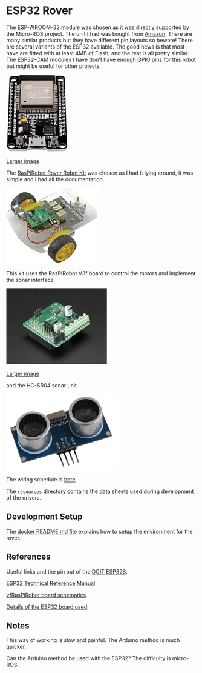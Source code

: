 # ESP32 Rover

The ESP-WROOM-32 module was chosen as it was directly supported by the
Micro-ROS project.  The unit I had was bought from
[Amazon](https://smile.amazon.co.uk/gp/product/B071JR9WS9).  There are many
similar products but they have different pin layouts so beware!  There are
several variants of the ESP32 available.  The good news is that most have are
fitted with at least 4MB of Flash, and the rest is all pretty similar.  The
ESP32-CAM modules I have don't have enough GPIO pins for this robot but
might be useful for other projects.

![ESP-WROOM-32](resources/esp32-wroom-thumb.jpg "ESP-WROOM-32")

[Larger image](resources/esp32-wroom.jpg)

The [RasPiRobot Rover Robot Kit](https://cpc.farnell.com/monkmakes/sku00049/raspirobot-rover-robot-kit/dp/SC14457)
was chosen as I had it lying around, it was simple and I had all the
documentation.

![RasPiRobot Rover Robot](resources/RasPiRobot.jpg "RasPiRobot Rover Robot")

This kit uses the RasPiRobot V3f board to control the motors and implement the sonar interface

![RasPiRobot v3f Board](resources/RasPiRobotv3f-thumb.jpg "RasPiRobot V3f board")

[Larger image](resources/RasPiRobotv3f.jpg)

and the HC-SR04 sonar unit.

![HC-SRO4](resources/HC-SR04.jpg "HC-SRO4")

The wiring schedule is [here](wiring.md).

The `resources` directory contains the data sheets used during development of the
drivers.

## Development Setup

The [docker README.md file](docker/README.md) explains how to setup the environment for the rover.

## References

Useful links and the pin out of the
[DOIT ESP32S](https://github.com/playelek/pinout-doit-32devkitv1).

[ESP32 Technical Reference Manual](https://www.espressif.com/sites/default/files/documentation/esp32_technical_reference_manual_en.pdf)

[vfRasPiRobot board schematics](https://github.com/simonmonk/raspirobotboard3).

[Details of the ESP32 board used](https://github.com/Nicholas3388/LuaNode).

## Notes

This way of working is slow and painful.  The Arduino method is much quicker.

Can the Arduino method be used with the ESP32?  The difficulty is micro-ROS.
